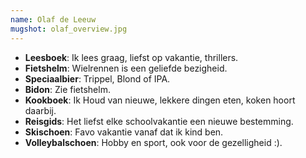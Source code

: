 ```yaml
---
name: Olaf de Leeuw
mugshot: olaf_overview.jpg
---
```

* **Leesboek**: Ik lees graag, liefst op vakantie, thrillers.
* **Fietshelm**: Wielrennen is een geliefde bezigheid.
* **Speciaalbier**: Trippel, Blond of IPA.
* **Bidon**: Zie fietshelm.
* **Kookboek**: Ik Houd van nieuwe, lekkere dingen eten, koken hoort daarbij.
* **Reisgids**: Het liefst elke schoolvakantie een nieuwe bestemming.
* **Skischoen**: Favo vakantie vanaf dat ik kind ben.
* **Volleybalschoen**: Hobby en sport, ook voor de gezelligheid :).
